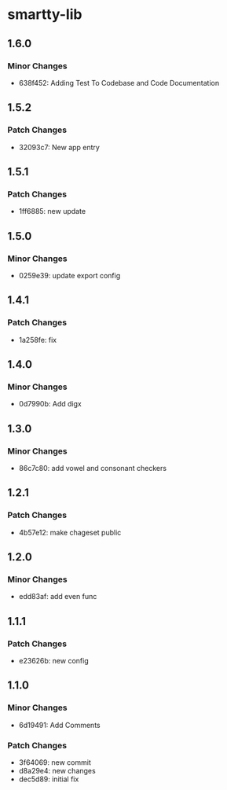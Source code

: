 # smartty-lib

## 1.6.0

### Minor Changes

- 638f452: Adding Test To Codebase and Code Documentation

## 1.5.2

### Patch Changes

- 32093c7: New app entry

## 1.5.1

### Patch Changes

- 1ff6885: new update

## 1.5.0

### Minor Changes

- 0259e39: update export config

## 1.4.1

### Patch Changes

- 1a258fe: fix

## 1.4.0

### Minor Changes

- 0d7990b: Add digx

## 1.3.0

### Minor Changes

- 86c7c80: add vowel and consonant checkers

## 1.2.1

### Patch Changes

- 4b57e12: make chageset public

## 1.2.0

### Minor Changes

- edd83af: add even func

## 1.1.1

### Patch Changes

- e23626b: new config

## 1.1.0

### Minor Changes

- 6d19491: Add Comments

### Patch Changes

- 3f64069: new commit
- d8a29e4: new changes
- dec5d89: initial fix
